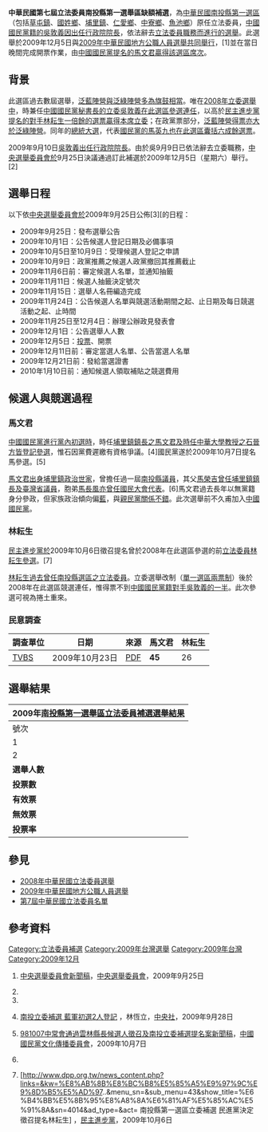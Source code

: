 **中華民國第七屆立法委員南投縣第一選舉區缺額補選**，為[中華民國](../Page/中華民國.md "wikilink")[南投縣第一選區](../Page/南投縣.md "wikilink")（包括[草屯鎮](https://zh.wikipedia.org/wiki/草屯鎮 "wikilink")、[國姓鄉](https://zh.wikipedia.org/wiki/國姓鄉 "wikilink")、[埔里鎮](../Page/埔里鎮.md "wikilink")、[仁愛鄉](https://zh.wikipedia.org/wiki/仁愛鄉 "wikilink")、[中寮鄉](https://zh.wikipedia.org/wiki/中寮鄉 "wikilink")、[魚池鄉](https://zh.wikipedia.org/wiki/魚池鄉_\(台灣\) "wikilink")）原任立法委員，[中國國民黨籍的](../Page/中國國民黨.md "wikilink")[吳敦義因出任](https://zh.wikipedia.org/wiki/吳敦義 "wikilink")[行政院](../Page/行政院.md "wikilink")[院長](../Page/行政院院長.md "wikilink")，依法辭去[立法委員職務而進行的選舉](https://zh.wikipedia.org/wiki/立法委員 "wikilink")。此選舉於2009年12月5日與[2009年中華民國地方公職人員選舉共同舉行](https://zh.wikipedia.org/wiki/2009年中華民國地方公職人員選舉 "wikilink")，\[1\]並在當日晚間完成開票作業，由[中國國民黨提名的](../Page/中國國民黨.md "wikilink")[馬文君贏得該選區席次](../Page/馬文君.md "wikilink")。

## 背景

此選區過去數屆選舉，[泛藍陣營與](https://zh.wikipedia.org/wiki/泛藍陣營 "wikilink")[泛綠陣營多為旗鼓相當](https://zh.wikipedia.org/wiki/泛綠陣營 "wikilink")。唯在[2008年立委選舉中](../Page/2008年中華民國立法委員選舉.md "wikilink")，時兼任[中國國民黨秘書長的](../Page/中國國民黨.md "wikilink")[立委](https://zh.wikipedia.org/wiki/立法委員 "wikilink")[吳敦義在此選區參選連任](https://zh.wikipedia.org/wiki/吳敦義 "wikilink")，以高於[民主進步黨提名的對手](../Page/民主進步黨.md "wikilink")[林耘生一倍餘的選票贏得本席立委](https://zh.wikipedia.org/wiki/林耘生 "wikilink")；在政黨票部分，[泛藍陣營得票亦大於](https://zh.wikipedia.org/wiki/泛藍陣營 "wikilink")[泛綠陣營](https://zh.wikipedia.org/wiki/泛綠陣營 "wikilink")。同年的[總統大選](https://zh.wikipedia.org/wiki/2008年中華民國總統選舉 "wikilink")，代表[國民黨的馬英九也在此選區囊括六成餘選票](../Page/中國國民黨.md "wikilink")。

2009年9月10日[吳敦義出任](https://zh.wikipedia.org/wiki/吳敦義 "wikilink")[行政院](../Page/行政院.md "wikilink")[院長](../Page/行政院院長.md "wikilink")。由於吳9月9日已依法辭去立委職務，[中央選舉委員會於](https://zh.wikipedia.org/wiki/中央選舉委員會 "wikilink")9月25日決議通過訂此補選於2009年12月5日（星期六）舉行。\[2\]

## 選舉日程

以下依[中央選舉委員會於](https://zh.wikipedia.org/wiki/中央選舉委員會 "wikilink")2009年9月25日公佈\[3\]\[的日程：

  - 2009年9月25日：發布選舉公告
  - 2009年10月1日：公告候選人登記日期及必備事項
  - 2009年10月5日至10月9日：受理候選人登記之申請
  - 2009年10月9日：政黨推薦之候選人政黨撤回其推薦截止
  - 2009年11月6日前：審定候選人名單，並通知抽籤
  - 2009年11月11日：候選人抽籤決定號次
  - 2009年11月15日：選舉人名冊編造完成
  - 2009年11月24日：公告候選人名單與競選活動期間之起、止日期及每日競選活動之起、止時間
  - 2009年11月25日至12月4日：辦理公辦政見發表會
  - 2009年12月1日：公告選舉人人數
  - 2009年12月5日：[投票](../Page/投票.md "wikilink")、開票
  - 2009年12月11日前：審定當選人名單、公告當選人名單
  - 2009年12月21日前：發給當選證書
  - 2010年1月10日前：通知候選人領取補貼之競選費用

## 候選人與競選過程

### 馬文君

[中國國民黨進行黨內初選時](../Page/中國國民黨.md "wikilink")，時任[埔里鎮鎮長之](../Page/埔里鎮.md "wikilink")[馬文君及時任](../Page/馬文君.md "wikilink")[中華大學教授之](../Page/中華大學.md "wikilink")[石晉方皆登記參選](https://zh.wikipedia.org/wiki/石晉方 "wikilink")，惟石因黨費遲繳有資格爭議。\[4\]國民黨遂於2009年10月7日提名馬參選。\[5\]

[馬文君出身](../Page/馬文君.md "wikilink")[埔里鎮政治世家](../Page/埔里鎮.md "wikilink")，曾擔任過一屆[南投縣](../Page/南投縣.md "wikilink")[議員](https://zh.wikipedia.org/wiki/南投縣議員 "wikilink")，其父[馬榮吉曾任](https://zh.wikipedia.org/wiki/馬榮吉 "wikilink")[埔里鎮](../Page/埔里鎮.md "wikilink")[鎮長及](https://zh.wikipedia.org/wiki/埔里鎮鎮長 "wikilink")[臺灣省](../Page/臺灣省.md "wikilink")[議員](../Page/臺灣省諮議會.md "wikilink")，胞弟[馬長風亦曾任](https://zh.wikipedia.org/wiki/馬長風 "wikilink")[國民大會代表](https://zh.wikipedia.org/wiki/國民大會代表 "wikilink")。\[6\]馬文君過去長年以無黨籍身分參政，但家族政治傾向偏[藍](../Page/泛藍.md "wikilink")，與[親民黨關係不錯](../Page/親民黨.md "wikilink")。此次選舉前不久甫加入[中國國民黨](../Page/中國國民黨.md "wikilink")。

### 林耘生

[民主進步黨於](../Page/民主進步黨.md "wikilink")2009年10月6日徵召提名曾於2008年在此選區參選的前[立法委員](https://zh.wikipedia.org/wiki/立法委員 "wikilink")[林耘生參選](https://zh.wikipedia.org/wiki/林耘生 "wikilink")。\[7\]

[林耘生過去曾任](https://zh.wikipedia.org/wiki/林耘生 "wikilink")[南投縣選區之](../Page/南投縣.md "wikilink")[立法委員](https://zh.wikipedia.org/wiki/立法委員 "wikilink")。立委選舉改制（[單一選區兩票制](../Page/單一選區兩票制.md "wikilink")）後於2008年在此選區競選連任，惟得票不到[中國國民黨籍對手](../Page/中國國民黨.md "wikilink")[吳敦義的一半](https://zh.wikipedia.org/wiki/吳敦義 "wikilink")。此次參選可視為捲土重來。

### 民意調查

| 調查單位                                                  | 日期          | 來源                                                                                        | 馬文君    | 林耘生 |
| ----------------------------------------------------- | ----------- | ----------------------------------------------------------------------------------------- | ------ | --- |
| [TVBS](https://zh.wikipedia.org/wiki/TVBS "wikilink") | 2009年10月23日 | [PDF](http://www.tvbs.com.tw/FILE_DB/DL_DB/doshouldo/200911/doshouldo-20091103185114.pdf) | **45** | 26  |

## 選舉結果

| 2009年[南投縣第一選舉區](https://zh.wikipedia.org/wiki/南投縣第一選舉區 "wikilink")[立法委員補選選舉結果](https://zh.wikipedia.org/wiki/立法委員 "wikilink") |
| ----------------------------------------------------------------------------------------------------------------------------- |
| 號次                                                                                                                            |
| 1                                                                                                                             |
| 2                                                                                                                             |
| **選舉人數**                                                                                                                      |
| **投票數**                                                                                                                       |
| **有效票**                                                                                                                       |
| **無效票**                                                                                                                       |
| **投票率**                                                                                                                       |

## 參見

  - [2008年中華民國立法委員選舉](../Page/2008年中華民國立法委員選舉.md "wikilink")
  - [2009年中華民國地方公職人員選舉](https://zh.wikipedia.org/wiki/2009年中華民國地方公職人員選舉 "wikilink")
  - [第7屆中華民國立法委員名單](../Page/第7屆中華民國立法委員名單.md "wikilink")

## 參考資料

[Category:立法委員補選](https://zh.wikipedia.org/wiki/Category:立法委員補選 "wikilink")
[Category:2009年台灣選舉](https://zh.wikipedia.org/wiki/Category:2009年台灣選舉 "wikilink")
[Category:2009年台灣](https://zh.wikipedia.org/wiki/Category:2009年台灣 "wikilink")
[Category:2009年12月](https://zh.wikipedia.org/wiki/Category:2009年12月 "wikilink")

1.  [中央選舉委員會新聞稿](http://www.cec.gov.tw/files/F090925/20090925182223.doc)，[中央選舉委員會](https://zh.wikipedia.org/wiki/中央選舉委員會 "wikilink")，2009年9月25日

2.
3.
4.  [南投立委補選
    藍軍初選2人登記](http://www.cna.com.tw/ShowNews/Detail.aspx?pNewsID=200909280211)
    ，林恆立，[中央社](https://zh.wikipedia.org/wiki/中央社 "wikilink")，2009年9月28日

5.  [981007中常會通過雲林縣長候選人徵召及南投立委補選提名案新聞稿](http://www.kmt.org.tw/hc.aspx?id=32&aid=3565)，[中國國民黨](../Page/中國國民黨.md "wikilink")[文化傳播委員會](https://zh.wikipedia.org/wiki/中國國民黨文化傳播委員會 "wikilink")，2009年10月7日

6.
7.  \[<http://www.dpp.org.tw/news_content.php?links=&kw=%E8%AB%8B%E8%BC%B8%E5%85%A5%E9%97%9C%E9%8D%B5%E5%AD%97>..\&menu_sn=\&sub_menu=43\&show_title=%E6%B4%BB%E5%8B%95%E8%A8%8A%E6%81%AF%E5%85%AC%E5%91%8A\&sn=4014\&ad_type=\&act=
    南投縣第一選區立委補選 民進黨決定徵召提名林耘生\]
    ，[民主進步黨](../Page/民主進步黨.md "wikilink")，2009年10月6日